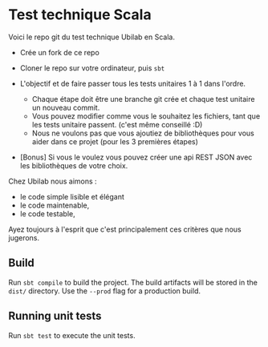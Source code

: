 
# Test technique Scala
Voici le repo git du test technique Ubilab en Scala.

- Crée un fork de ce repo
- Cloner le repo sur votre ordinateur, puis ``sbt``
- L'objectif et de faire passer tous les tests unitaires 1 à 1 dans l'ordre.
    - Chaque étape doit être une branche git crée et chaque test unitaire un nouveau commit.
    - Vous pouvez modifier comme vous le souhaitez les fichiers, tant que les tests unitaire passent. (c'est même conseillé :D)
    - Nous ne voulons pas que vous ajoutiez de bibliothèques pour vous aider dans ce projet (pour les 3 premières étapes)
    
- [Bonus] Si vous le voulez vous pouvez créer une api REST JSON avec les bibliothèques de votre choix.

Chez Ubilab nous aimons :
* le code simple lisible et élégant
* le code maintenable,
* le code testable,

Ayez toujours à l'esprit que c'est principalement ces critères que nous jugerons.

## Build

Run `sbt compile` to build the project. The build artifacts will be stored in the `dist/` directory. Use the `--prod` flag for a production build.

## Running unit tests

Run `sbt test` to execute the unit tests.
